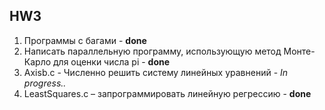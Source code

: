 ## HW3

1. Программы с багами - **done**
2. Написать параллельную программу, использующую метод Монте-Карло для оценки числа pi - **done**
3. Axisb.c - Численно решить систему линейных уравнений - *In progress..*
4. LeastSquares.c – запрограммировать линейную регрессию - **done**
